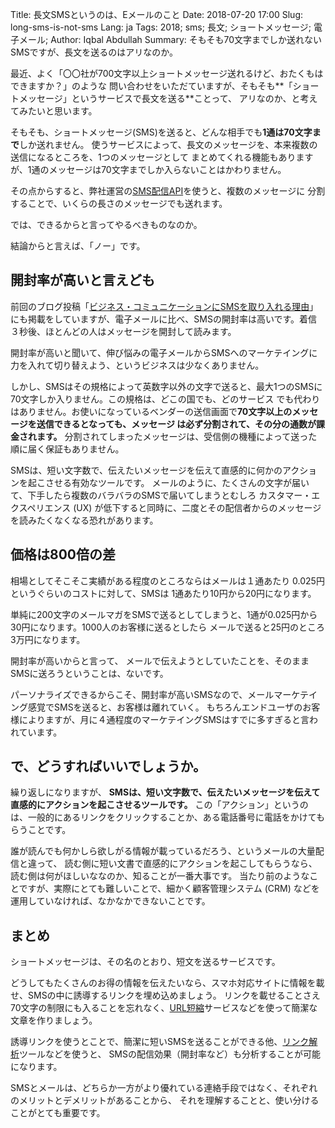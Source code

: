 Title: 長文SMSというのは、Eメールのこと
Date: 2018-07-20 17:00 
Slug: long-sms-is-not-sms
Lang: ja
Tags: 2018; sms; 長文; ショートメッセージ; 電子メール;
Author: Iqbal Abdullah
Summary: そもそも70文字までしか送れないSMSですが、長文を送るのはアリなのか。

最近、よく「〇〇社が700文字以上ショートメッセージ送れるけど、おたくもはできますか？」のような
問い合わせをいただていますが、そもそも**「ショートメッセージ」というサービスで長文を送る**ことって、
アリなのか、と考えてみたいと思います。

そもそも、ショートメッセージ(SMS)を送ると、どんな相手でも**1通は70文字まで**しか送れません。
使うサービスによって、長文のメッセージを、本来複数の送信になるところを、1つのメッセージとして
まとめてくれる機能もありますが、1通のメッセージは70文字までしか入らないことはかわりません。

その点からすると、弊社運営の[SMS配信API](http://docs.xoxzo.com/ja/sms.html)を使うと、複数のメッセージに
分割することで、いくらの長さのメッセージでも送れます。

では、できるからと言ってやるべきものなのか。

結論からと言えば、「ノー」です。

## 開封率が高いと言えども

前回のブログ投稿「[ビジネス・コミュニケーションにSMSを取り入れる理由]({filename}/Business/why-adopt-sms-ja.md)」
にも掲載をしていますが、電子メールに比べ、SMSの開封率は高いです。着信３秒後、ほとんどの人はメッセージを開封して読みます。

開封率が高いと聞いて、伸び悩みの電子メールからSMSへのマーケテイングに力を入れて切り替えよう、というビジネスは少なくありません。

しかし、SMSはその規格によって英数字以外の文字で送ると、最大1つのSMSに70文字しか入りません。この規格は、どこの国でも、どのサービス
でも代わりはありません。お使いになっているベンダーの送信画面で**70文字以上のメッセージを送信できるとなっても、メッセージ
は必ず分割されて、その分の通数が課金されます。** 分割されてしまったメッセージは、受信側の機種によって送った順に届く保証もありません。

SMSは、短い文字数で、伝えたいメッセージを伝えて直感的に何かのアクションを起こさせる有効なツールです。
メールのように、たくさんの文字が届いて、下手したら複数のバラバラのSMSで届いてしまうとむしろ
カスタマー・エクスペリエンス (UX) が低下すると同時に、二度とその配信者からのメッセージを読みたくなくなる恐れがあります。

## 価格は800倍の差

相場としてそこそこ実績がある程度のところならはメールは１通あたり 0.025円 というぐらいのコストに対して、SMSは
1通あたり10円から20円になります。

単純に200文字のメールマガをSMSで送るとしてしまうと、1通が0.025円から30円になります。1000人のお客様に送るとしたら
メールで送ると25円のところ3万円になります。

開封率が高いからと言って、 メールで伝えようとしていたことを、そのままSMSに送ろうということは、ないです。

パーソナライズできるからこそ、開封率が高いSMSなので、メールマーケテイング感覚でSMSを送ると、お客様は離れていく。
もちろんエンドユーザのお客様によりますが、月に４通程度のマーケテイングSMSはすでに多すぎると言われています。

## で、どうすればいいでしょうか。

繰り返しになりますが、 **SMSは、短い文字数で、伝えたいメッセージを伝えて直感的にアクションを起こさせるツールです。**
この「アクション」というのは、一般的にあるリンクをクリックすることか、ある電話番号に電話をかけてもらうことです。

誰が読んでも何かしら欲しがる情報が載っているだろう、というメールの大量配信と違って、
読む側に短い文書で直感的にアクションを起こしてもらうなら、読む側は何がほしいななのか、知ることが一番大事です。
当たり前のようなことですが、実際にとても難しいことで、細かく顧客管理システム
(CRM) などを運用していなければ、なかなかできないことです。

## まとめ

ショートメッセージは、その名のとおり、短文を送るサービスです。

どうしてもたくさんのお得の情報を伝えたいなら、スマホ対応サイトに情報を載せ、SMSの中に誘導するリンクを埋め込めましょう。
リンクを載せることさえ70文字の制限にも入ることを忘れなく、[URL短縮](https://ja.wikipedia.org/wiki/%E7%9F%AD%E7%B8%AEURL)サービスなどを使って簡潔な文章を作りましょう。

誘導リンクを使うとことで、簡潔に短いSMSを送ることができる他、[リンク解析](https://ja.wikipedia.org/wiki/%E3%82%A2%E3%82%AF%E3%82%BB%E3%82%B9%E8%A7%A3%E6%9E%90)ツールなどを使うと、
SMSの配信効果（開封率など）も分析することが可能になります。

SMSとメールは、どちらか一方がより優れている連絡手段ではなく、それぞれのメリットとデメリットがあることから、
それを理解することと、使い分けることがとても重要です。
